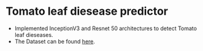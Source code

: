 # Tomato leaf diesease predictor

- Implemented InceptionV3 and Resnet 50 architectures to detect Tomato leaf dieseases.
- The Dataset can be found [here](https://www.kaggle.com/datasets/noulam/tomato). 
